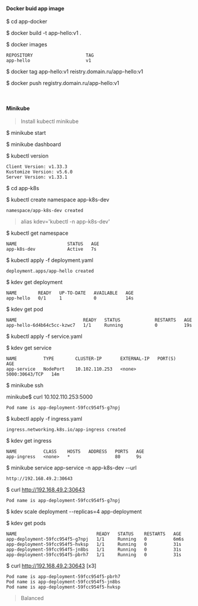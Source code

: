#### Docker buid app image

$ cd app-docker

$ docker build -t app-hello:v1 .

$ docker images
```
REPOSITORY                    TAG
app-hello                     v1
```

$ docker tag app-hello:v1 reistry.domain.ru/app-hello:v1

$ docker push registry.domain.ru/app-hello:v1

<br />

#### Minikube

> Install kubectl minikube

$ minikube start

$ minikube dashboard

$ kubectl version
```
Client Version: v1.33.3
Kustomize Version: v5.6.0
Server Version: v1.33.1
```

$ cd app-k8s

$ kubectl create namespace app-k8s-dev
```
namespace/app-k8s-dev created
```

> alias kdev='kubectl -n app-k8s-dev'

$ kubectl get namespace
```
NAME                   STATUS   AGE
app-k8s-dev            Active   7s
```

$ kubectl apply -f deployment.yaml 
```
deployment.apps/app-hello created
```

$ kdev get deployment
```
NAME        READY   UP-TO-DATE   AVAILABLE   AGE
app-hello   0/1     1            0           14s
```

$ kdev get pod
```
NAME                         READY   STATUS             RESTARTS   AGE
app-hello-6d4b64c5cc-kzwc7   1/1     Running            0          19s
```

$ kubectl apply -f service.yaml

$ kdev get service
```
NAME          TYPE        CLUSTER-IP       EXTERNAL-IP   PORT(S)          AGE
app-service   NodePort    10.102.110.253   <none>        5000:30643/TCP   14m
```

$ minikube ssh

minikube$ curl 10.102.110.253:5000
```
Pod name is app-deployment-59fcc954f5-g7npj
```

$ kubectl apply -f ingress.yaml
```
ingress.networking.k8s.io/app-ingress created
```

$ kdev get ingress
```
NAME          CLASS    HOSTS   ADDRESS   PORTS   AGE
app-ingress   <none>   *                 80      9s
```

$ minikube service app-service -n app-k8s-dev --url
```
http://192.168.49.2:30643
```

$ curl http://192.168.49.2:30643
```
Pod name is app-deployment-59fcc954f5-g7npj
```

$ kdev scale deployment --replicas=4 app-deployment

$ kdev get pods
```
NAME                              READY   STATUS    RESTARTS   AGE
app-deployment-59fcc954f5-g7npj   1/1     Running   0          6m6s
app-deployment-59fcc954f5-hvksp   1/1     Running   0          31s
app-deployment-59fcc954f5-jn8bs   1/1     Running   0          31s
app-deployment-59fcc954f5-pbrh7   1/1     Running   0          31s
```

$ curl http://192.168.49.2:30643 [x3]
```
Pod name is app-deployment-59fcc954f5-pbrh7
Pod name is app-deployment-59fcc954f5-jn8bs
Pod name is app-deployment-59fcc954f5-hvksp
```

> Balanced